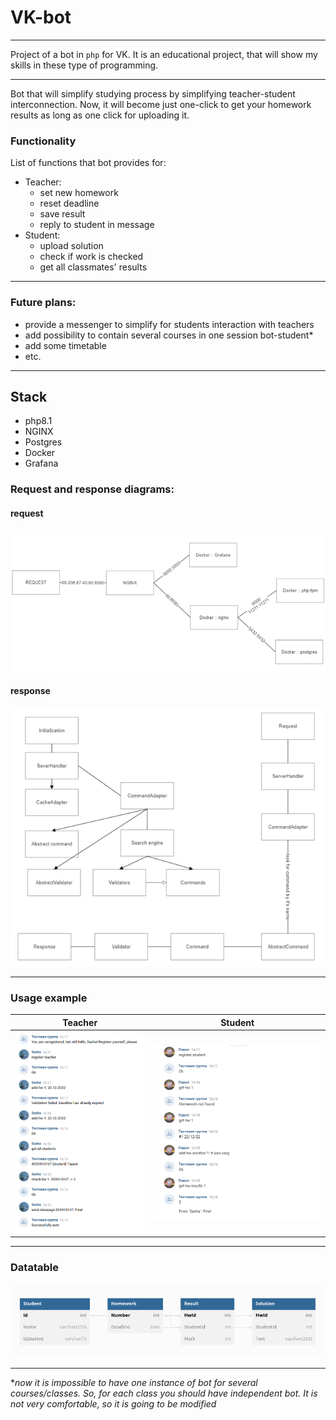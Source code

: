 # VK-bot

---

Project of a bot in `php` for VK.
It is an educational project, that will show my skills in these type of programming.

---

Bot that will simplify studying process by simplifying teacher-student interconnection.
Now, it will become just one-click to get your homework results as long as one click for uploading it.

### Functionality

List of functions that bot provides for:

- Teacher: 
  - set new homework
  - reset deadline
  - save result
  - reply to student in message
- Student:
  - upload solution
  - check if work is checked
  - get all classmates' results

---

### Future plans:

- provide a messenger to simplify for students interaction with teachers
- add possibility to contain several courses in one session bot-student*
- add some timetable
- etc.

---

## Stack
- php8.1
- NGINX
- Postgres
- Docker
- Grafana

### Request and response diagrams:

#### request

![request](.github/static/request_diagram.png)

#### response

![response](.github/static/response_diagram.png)

---

### Usage example
|                   Teacher                   |                   Student                   |
|:-------------------------------------------:|:-------------------------------------------:|
| ![teacher](.github/static/test_teacher.png) | ![student](.github/static/test_student.png) |

---

### Datatable
![datatable](.github/static/datatable.png)

---

**now it is impossible to have one instance of bot for several courses/classes.
So, for each class you should have independent bot. It is not very comfortable, so it is going to be modified*
